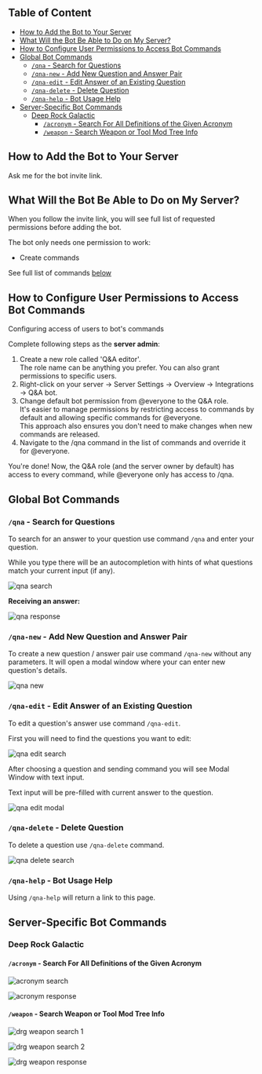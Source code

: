 ## Table of Content
- [How to Add the Bot to Your Server](#how-to-add-the-bot-to-your-server)
- [What Will the Bot Be Able to Do on My Server?](#what-will-the-bot-be-able-to-do-on-my-server)
- [How to Configure User Permissions to Access Bot Commands](#how-to-configure-user-permissions-to-access-bot-commands)
- [Global Bot Commands](#global-bot-commands)
  - [`/qna` - Search for Questions](#qna---search-for-questions)
  - [`/qna-new` - Add New Question and Answer Pair](#qna-new---add-new-question-and-answer-pair)
  - [`/qna-edit` - Edit Answer of an Existing Question](#qna-edit---edit-answer-of-an-existing-question)
  - [`/qna-delete` - Delete Question](#qna-delete---delete-question)
  - [`/qna-help` - Bot Usage Help](#qna-help---bot-usage-help)
- [Server-Specific Bot Commands](#server-specific-bot-commands)
  - [Deep Rock Galactic](#deep-rock-galactic)
    - [`/acronym` - Search For All Definitions of the Given Acronym](#acronym---search-for-all-definitions-of-the-given-acronym)
    - [`/weapon` - Search Weapon or Tool Mod Tree Info](#weapon---search-weapon-or-tool-mod-tree-info)

## How to Add the Bot to Your Server

Ask me for the bot invite link.

## What Will the Bot Be Able to Do on My Server?
When you follow the invite link,  you will see full list of requested permissions before adding the bot.

The bot only needs one permission to work:
- Create commands

See full list of commands [below](#global-bot-commands)

## How to Configure User Permissions to Access Bot Commands
Configuring access of users to bot's commands

Complete following steps as the **server admin**:
1) Create a new role called 'Q&A editor'.  
    The role name can be anything you prefer. You can also grant permissions to specific users.
2) Right-click on your server -> Server Settings -> Overview -> Integrations -> Q&A bot.
3) Change default bot permission from @everyone to the Q&A role.  
    It's easier to manage permissions by restricting access to commands by default and allowing specific commands for @everyone.  
    This approach also ensures you don't need to make changes when new commands are released.
4) Navigate to the /qna command in the list of commands and override it for @everyone.

You're done! Now, the Q&A role (and the server owner by default) has access to every command, while @everyone only has access to /qna.

## Global Bot Commands

### `/qna` - Search for Questions

To search for an answer to your question use command `/qna` and enter your question.

While you type there will be an autocompletion with hints of what questions match your current input (if any).

![qna search](assets/qna-search.png)

**Receiving an answer:**

![qna response](assets/qna-response.png)

### `/qna-new` - Add New Question and Answer Pair

To create a new question / answer pair use command `/qna-new` without any parameters. It will open a modal window where your can enter new question's details.

![qna new](assets/qna-new.png)

### `/qna-edit` - Edit Answer of an Existing Question

To edit a question's answer use command `/qna-edit`.

First you will need to find the questions you want to edit:

![qna edit search](assets/qna-edit-search.png)

After choosing a question and sending command you will see Modal Window with text input.

Text input will be pre-filled with current answer to the question.

![qna edit modal](assets/qna-edit-modal.png)

### `/qna-delete` - Delete Question

To delete a question use `/qna-delete` command.

![qna delete search](assets/qna-delete-search.png)

### `/qna-help` - Bot Usage Help

Using `/qna-help` will return a link to this page.

## Server-Specific Bot Commands

### Deep Rock Galactic

#### `/acronym` - Search For All Definitions of the Given Acronym

![acronym search](assets/acronyms-search.png)

![acronym response](assets/acronyms-response.png)

#### `/weapon` - Search Weapon or Tool Mod Tree Info

![drg weapon search 1](assets/drg-weapon-search-1.png)

![drg weapon search 2](assets/drg-weapon-search-2.png)

![drg weapon response](assets/drg-weapon-search-3.png)
